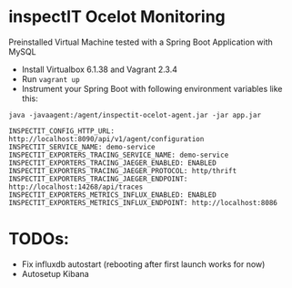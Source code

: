 # inspectIT Ocelot Monitoring

Preinstalled Virtual Machine tested with a Spring Boot Application with MySQL

* Install Virtualbox 6.1.38 and Vagrant 2.3.4
* Run `vagrant up`
* Instrument your Spring Boot with following environment variables like this:

`java -javaagent:/agent/inspectit-ocelot-agent.jar -jar app.jar`

```
INSPECTIT_CONFIG_HTTP_URL: http://localhost:8090/api/v1/agent/configuration
INSPECTIT_SERVICE_NAME: demo-service
INSPECTIT_EXPORTERS_TRACING_SERVICE_NAME: demo-service
INSPECTIT_EXPORTERS_TRACING_JAEGER_ENABLED: ENABLED
INSPECTIT_EXPORTERS_TRACING_JAEGER_PROTOCOL: http/thrift
INSPECTIT_EXPORTERS_TRACING_JAEGER_ENDPOINT: http://localhost:14268/api/traces
INSPECTIT_EXPORTERS_METRICS_INFLUX_ENABLED: ENABLED
INSPECTIT_EXPORTERS_METRICS_INFLUX_ENDPOINT: http://localhost:8086
```

# TODOs:

* Fix influxdb autostart (rebooting after first launch works for now)
* Autosetup Kibana
